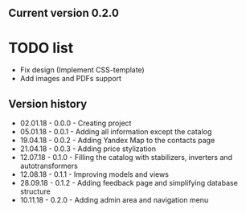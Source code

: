 ## Current version 0.2.0

# TODO list
* Fix design (Implement CSS-template)
* Add images and PDFs support

## Version history
* 02.01.18 - 0.0.0 - Creating project
* 05.01.18 - 0.0.1 - Adding all information except the catalog
* 19.04.18 - 0.0.2 - Adding Yandex Map to the contacts page 
* 21.04.18 - 0.0.3 - Adding price stylization
* 12.07.18 - 0.1.0 - Filling the catalog with stabilizers, inverters and autotransformers
* 12.08.18 - 0.1.1 - Improving models and views
* 28.09.18 - 0.1.2 - Adding feedback page and simplifying database structure
* 10.11.18 - 0.2.0 - Adding admin area and navigation menu
